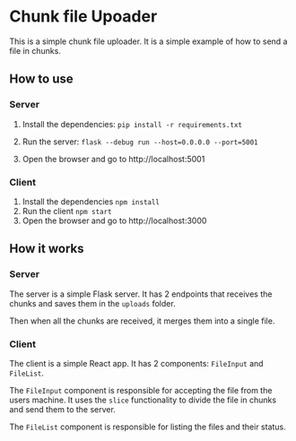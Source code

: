 # Chunk file Upoader

This is a simple chunk file uploader. It is a simple example of how to send a file in chunks.

## How to use
### Server
1. Install the dependencies: 
    `pip install -r requirements.txt`

2. Run the server: 
        `flask --debug run --host=0.0.0.0 --port=5001`

3. Open the browser and go to http://localhost:5001

### Client
1. Install the dependencies
    `npm install`
2. Run the client
    `npm start`
3. Open the browser and go to http://localhost:3000

## How it works
### Server
The server is a simple Flask server. It has 2 endpoints that receives the chunks and saves them in the `uploads` folder.

Then when all the chunks are received, it merges them into a single file.

### Client
The client is a simple React app. It has 2 components: `FileInput` and `FileList`.

The `FileInput` component is responsible for accepting the file from the users machine. It uses the `slice` functionality to divide the file in chunks and send them to the server.

The `FileList` component is responsible for listing the files and their status.